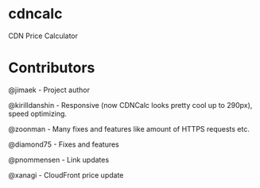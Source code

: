 cdncalc
=======

CDN Price Calculator

# Contributors

@jimaek - Project author

@kirilldanshin - Responsive (now CDNCalc looks pretty cool up to 290px), speed optimizing.

@zoonman - Many fixes and features like amount of HTTPS requests etc.

@diamond75 - Fixes and features

@pnommensen - Link updates

@xanagi - CloudFront price update
